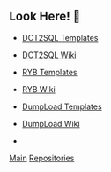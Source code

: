<!-- ### Greetings! 👋 -->

## Look Here! 👋

* [DCT2SQL Templates](https://github.com/RobertArtigas/DCT2SQL) 
* [DCT2SQL Wiki](https://github.com/RobertArtigas/DCT2SQL/wiki) 
* [RYB Templates](https://github.com/RobertArtigas/RYB) 
* [RYB Wiki](https://github.com/RobertArtigas/RYB/wiki) 
* [DumpLoad Templates](https://github.com/RobertArtigas/DumpLoad) 
* [DumpLoad Wiki](https://github.com/RobertArtigas/DumpLoad/wiki) 

* 


<!-- [Home](https://github.com/RobertArtigas) -->
[Main](https://github.com/RobertArtigas) 
[Repositories](https://github.com/RobertArtigas?tab=repositories)


<!--
**RobertArtigas/RobertArtigas** is a ✨ _special_ ✨ repository because its `README.md` (this file) appears on your GitHub profile.

Here are some ideas to get you started:

- 🔭 I’m currently working on ...
- 🌱 I’m currently learning ...
- 👯 I’m looking to collaborate on ...
- 🤔 I’m looking for help with ...
- 💬 Ask me about ...
- 📫 How to reach me: ...
- 😄 Pronouns: ...
- ⚡ Fun fact: ...
-->

